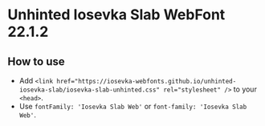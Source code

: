 # Unhinted Iosevka Slab WebFont 22.1.2

## How to use

- Add `<link href="https://iosevka-webfonts.github.io/unhinted-iosevka-slab/iosevka-slab-unhinted.css" rel="stylesheet" />` to your `<head>`.
- Use `fontFamily: 'Iosevka Slab Web'` or `font-family: 'Iosevka Slab Web'`.
